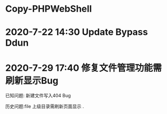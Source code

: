 # Copy-PHPWebShell

# 2020-7-22 14:30 Update Bypass Ddun

# 2020-7-29 17:40 修复文件管理功能需刷新显示Bug


已知问题: 新建文件写入404 Bug


历史问题:file 上级目录需刷新页面显示 .
